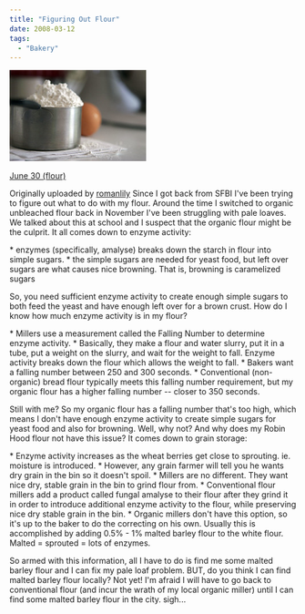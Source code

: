 ```yaml
---
title: "Figuring Out Flour"
date: 2008-03-12
tags: 
  - "Bakery"
---
```


[![](images/694856387_12c02ac1b0_m.jpg)](http://www.flickr.com/photos/romanlily/694856387/ "photo sharing")

[June 30 (flour)](http://www.flickr.com/photos/romanlily/694856387/)

Originally uploaded by [romanlily](http://www.flickr.com/people/romanlily/) Since I got back from SFBI I've been trying to figure out what to do with my flour. Around the time I switched to organic unbleached flour back in November I've been struggling with pale loaves. We talked about this at school and I suspect that the organic flour might be the culprit. It all comes down to enzyme activity:

\* enzymes (specifically, amalyse) breaks down the starch in flour into simple sugars. \* the simple sugars are needed for yeast food, but left over sugars are what causes nice browning. That is, browning is caramelized sugars

So, you need sufficient enzyme activity to create enough simple sugars to both feed the yeast and have enough left over for a brown crust. How do I know how much enzyme activity is in my flour?

\* Millers use a measurement called the Falling Number to determine enzyme activity. \* Basically, they make a flour and water slurry, put it in a tube, put a weight on the slurry, and wait for the weight to fall. Enzyme activity breaks down the flour which allows the weight to fall. \* Bakers want a falling number between 250 and 300 seconds. \* Conventional (non-organic) bread flour typically meets this falling number requirement, but my organic flour has a higher falling number -- closer to 350 seconds.

Still with me? So my organic flour has a falling number that's too high, which means I don't have enough enzyme activity to create simple sugars for yeast food and also for browning. Well, why not? And why does my Robin Hood flour not have this issue? It comes down to grain storage:

\* Enzyme activity increases as the wheat berries get close to sprouting. ie. moisture is introduced. \* However, any grain farmer will tell you he wants dry grain in the bin so it doesn't spoil. \* Millers are no different. They want nice dry, stable grain in the bin to grind flour from. \* Conventional flour millers add a product called fungal amalyse to their flour after they grind it in order to introduce additional enzyme activity to the flour, while preserving nice dry stable grain in the bin. \* Organic millers don't have this option, so it's up to the baker to do the correcting on his own. Usually this is accomplished by adding 0.5% - 1% malted barley flour to the white flour. Malted = sprouted = lots of enzymes.

So armed with this information, all I have to do is find me some malted barley flour and I can fix my pale loaf problem. BUT, do you think I can find malted barley flour locally? Not yet! I'm afraid I will have to go back to conventional flour (and incur the wrath of my local organic miller) until I can find some malted barley flour in the city. sigh...
